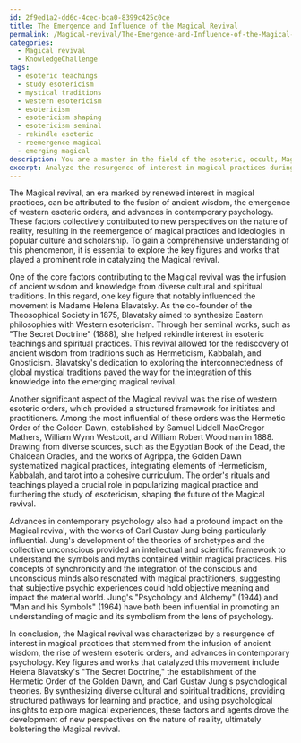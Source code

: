 ```yaml
---
id: 2f9ed1a2-dd6c-4cec-bca0-8399c425c0ce
title: The Emergence and Influence of the Magical Revival
permalink: /Magical-revival/The-Emergence-and-Influence-of-the-Magical-Revival/
categories:
  - Magical revival
  - KnowledgeChallenge
tags:
  - esoteric teachings
  - study esotericism
  - mystical traditions
  - western esotericism
  - esotericism
  - esotericism shaping
  - esotericism seminal
  - rekindle esoteric
  - reemergence magical
  - emerging magical
description: You are a master in the field of the esoteric, occult, Magical revival and Education. You are a writer of tests, challenges, books and deep knowledge on Magical revival for initiates and students to gain deep insights and understanding from. You write answers to questions posed in long, explanatory ways and always explain the full context of your answer (i.e., related concepts, formulas, examples, or history), as well as the step-by-step thinking process you take to answer the challenges. Be rigorous and thorough, and summarize the key themes, ideas, and conclusions at the end.
excerpt: Analyze the resurgence of interest in magical practices during the Magical revival, and demonstrate how the fusion of ancient wisdom, the rise of western esoteric orders, and advances in contemporary psychology led to the development of new perspectives on the nature of reality. In your answer, include references to at least three key figures or works that catalyzed this movement and articulate their significant contributions.
---
```

The Magical revival, an era marked by renewed interest in magical practices, can be attributed to the fusion of ancient wisdom, the emergence of western esoteric orders, and advances in contemporary psychology. These factors collectively contributed to new perspectives on the nature of reality, resulting in the reemergence of magical practices and ideologies in popular culture and scholarship. To gain a comprehensive understanding of this phenomenon, it is essential to explore the key figures and works that played a prominent role in catalyzing the Magical revival.

One of the core factors contributing to the Magical revival was the infusion of ancient wisdom and knowledge from diverse cultural and spiritual traditions. In this regard, one key figure that notably influenced the movement is Madame Helena Blavatsky. As the co-founder of the Theosophical Society in 1875, Blavatsky aimed to synthesize Eastern philosophies with Western esotericism. Through her seminal works, such as "The Secret Doctrine" (1888), she helped rekindle interest in esoteric teachings and spiritual practices. This revival allowed for the rediscovery of ancient wisdom from traditions such as Hermeticism, Kabbalah, and Gnosticism. Blavatsky's dedication to exploring the interconnectedness of global mystical traditions paved the way for the integration of this knowledge into the emerging magical revival.

Another significant aspect of the Magical revival was the rise of western esoteric orders, which provided a structured framework for initiates and practitioners. Among the most influential of these orders was the Hermetic Order of the Golden Dawn, established by Samuel Liddell MacGregor Mathers, William Wynn Westcott, and William Robert Woodman in 1888. Drawing from diverse sources, such as the Egyptian Book of the Dead, the Chaldean Oracles, and the works of Agrippa, the Golden Dawn systematized magical practices, integrating elements of Hermeticism, Kabbalah, and tarot into a cohesive curriculum. The order's rituals and teachings played a crucial role in popularizing magical practice and furthering the study of esotericism, shaping the future of the Magical revival.

Advances in contemporary psychology also had a profound impact on the Magical revival, with the works of Carl Gustav Jung being particularly influential. Jung's development of the theories of archetypes and the collective unconscious provided an intellectual and scientific framework to understand the symbols and myths contained within magical practices. His concepts of synchronicity and the integration of the conscious and unconscious minds also resonated with magical practitioners, suggesting that subjective psychic experiences could hold objective meaning and impact the material world. Jung's "Psychology and Alchemy" (1944) and "Man and his Symbols" (1964) have both been influential in promoting an understanding of magic and its symbolism from the lens of psychology.

In conclusion, the Magical revival was characterized by a resurgence of interest in magical practices that stemmed from the infusion of ancient wisdom, the rise of western esoteric orders, and advances in contemporary psychology. Key figures and works that catalyzed this movement include Helena Blavatsky's "The Secret Doctrine," the establishment of the Hermetic Order of the Golden Dawn, and Carl Gustav Jung's psychological theories. By synthesizing diverse cultural and spiritual traditions, providing structured pathways for learning and practice, and using psychological insights to explore magical experiences, these factors and agents drove the development of new perspectives on the nature of reality, ultimately bolstering the Magical revival.

